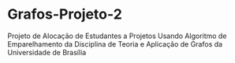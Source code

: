 # Grafos-Projeto-2
Projeto de Alocação de Estudantes a Projetos Usando Algoritmo de Emparelhamento da Disciplina de Teoria e Aplicação de Grafos da Universidade de Brasília
